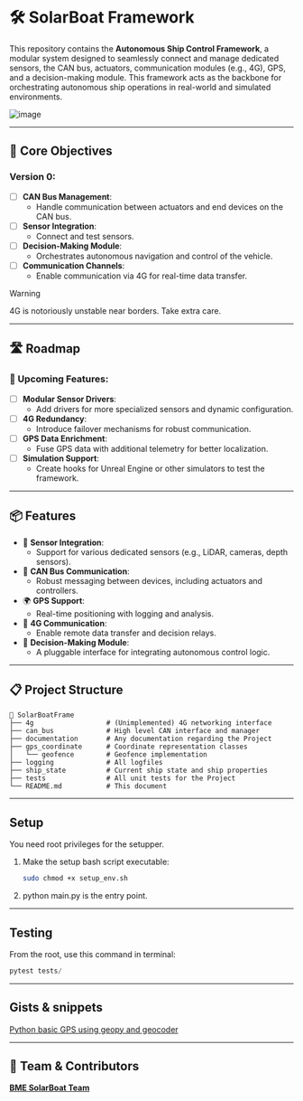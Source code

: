 # 🛠️ SolarBoat Framework

This repository contains the **Autonomous Ship Control Framework**, a modular system designed to seamlessly connect and manage dedicated sensors, the CAN bus, actuators, communication modules (e.g., 4G), GPS, and a decision-making module. This framework acts as the backbone for orchestrating autonomous ship operations in real-world and simulated environments.


![image](https://github.com/user-attachments/assets/49beafc7-d98f-45ee-9129-125b8b236b02)

---

## 🌟 Core Objectives

### Version 0:
- [ ] **CAN Bus Management**:
  - Handle communication between actuators and end devices on the CAN bus.
- [ ] **Sensor Integration**:
  - Connect and test sensors.
- [ ] **Decision-Making Module**:
  - Orchestrates autonomous navigation and control of the vehicle.
- [ ] **Communication Channels**:
  - Enable communication via 4G for real-time data transfer.

> [!WARNING]
> 4G is notoriously unstable near borders. Take extra care.

---

## 🛣️ Roadmap

### 🚀 Upcoming Features:
- [ ] **Modular Sensor Drivers**:
  - Add drivers for more specialized sensors and dynamic configuration.
- [ ] **4G Redundancy**:
  - Introduce failover mechanisms for robust communication.
- [ ] **GPS Data Enrichment**:
  - Fuse GPS data with additional telemetry for better localization.
- [ ] **Simulation Support**:
  - Create hooks for Unreal Engine or other simulators to test the framework.

---

## 📦 Features

- 🔌 **Sensor Integration**:
  - Support for various dedicated sensors (e.g., LiDAR, cameras, depth sensors).
- 📡 **CAN Bus Communication**:
  - Robust messaging between devices, including actuators and controllers.
- 🌍 **GPS Support**:
  - Real-time positioning with logging and analysis.
- 📶 **4G Communication**:
  - Enable remote data transfer and decision relays.
- 🧠 **Decision-Making Module**:
  - A pluggable interface for integrating autonomous control logic.

---

## 📋 Project Structure

```plaintext
📂 SolarBoatFrame
├── 4g                  # (Unimplemented) 4G networking interface
├── can_bus             # High level CAN interface and manager
├── documentation       # Any documentation regarding the Project
├── gps_coordinate      # Coordinate representation classes
│   └── geofence        # Geofence implementation
├── logging             # All logfiles
├── ship_state          # Current ship state and ship properties
├── tests               # All unit tests for the Project
└── README.md           # This document
```

---

## Setup

You need root privileges for the setupper.

1. Make the setup bash script executable:
      ```bash
      sudo chmod +x setup_env.sh
      ```

2. python main.py is the entry point.

---

## Testing

From the root, use this command in terminal:


  ```python
  pytest tests/
  ```

---

## Gists & snippets

[Python basic GPS using geopy and geocoder](https://gist.github.com/LordLokator/e056aad11b58d2d68011c2a2d5450408)


---

## 👥 Team & Contributors
[**BME SolarBoat Team**](https://solarboatteam.hu/)
